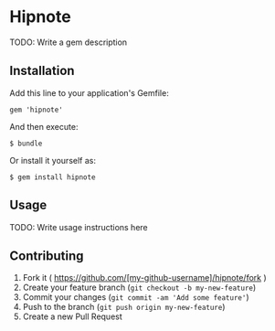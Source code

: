 # Hipnote

TODO: Write a gem description

## Installation

Add this line to your application's Gemfile:

    gem 'hipnote'

And then execute:

    $ bundle

Or install it yourself as:

    $ gem install hipnote

## Usage

TODO: Write usage instructions here

## Contributing

1. Fork it ( https://github.com/[my-github-username]/hipnote/fork )
2. Create your feature branch (`git checkout -b my-new-feature`)
3. Commit your changes (`git commit -am 'Add some feature'`)
4. Push to the branch (`git push origin my-new-feature`)
5. Create a new Pull Request
